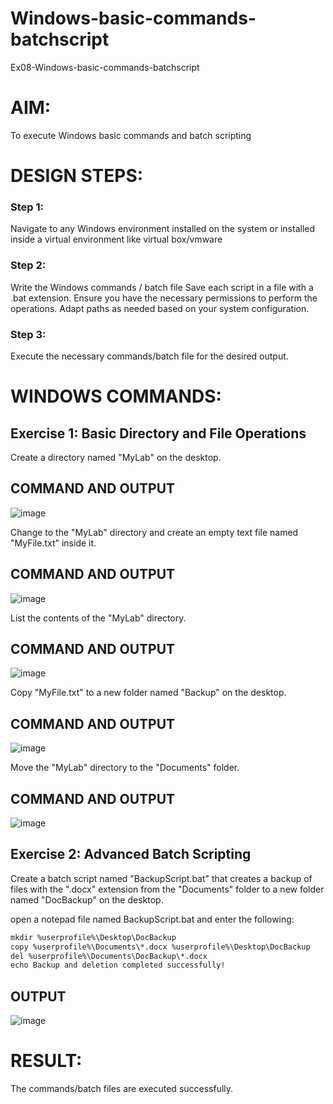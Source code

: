 # Windows-basic-commands-batchscript
Ex08-Windows-basic-commands-batchscript

# AIM:
To execute Windows basic commands and batch scripting

# DESIGN STEPS:

### Step 1:

Navigate to any Windows environment installed on the system or installed inside a virtual environment like virtual box/vmware 

### Step 2:

Write the Windows commands / batch file
Save each script in a file with a .bat extension.
Ensure you have the necessary permissions to perform the operations.
Adapt paths as needed based on your system configuration.
### Step 3:

Execute the necessary commands/batch file for the desired output. 




# WINDOWS COMMANDS:
## Exercise 1: Basic Directory and File Operations
Create a directory named "MyLab" on the desktop.


## COMMAND AND OUTPUT

![image](https://github.com/user-attachments/assets/0137c8da-104a-4592-9d21-94a3068eb069)

Change to the "MyLab" directory and create an empty text file named "MyFile.txt" inside it.


## COMMAND AND OUTPUT

![image](https://github.com/user-attachments/assets/1b74cad8-d3c5-4727-9be9-3639e1714d60)


List the contents of the "MyLab" directory.


## COMMAND AND OUTPUT

![image](https://github.com/user-attachments/assets/29497d6e-478f-4d85-ab7b-fce449cdeea6)


Copy "MyFile.txt" to a new folder named "Backup" on the desktop.

## COMMAND AND OUTPUT

![image](https://github.com/user-attachments/assets/39586b4e-72d4-4bea-9fdf-c068791f53a1)


Move the "MyLab" directory to the "Documents" folder.


## COMMAND AND OUTPUT

![image](https://github.com/user-attachments/assets/3791b3f7-9eb3-42e2-b2dd-b688197ab4ac)


## Exercise 2: Advanced Batch Scripting
Create a batch script named "BackupScript.bat" that creates a backup of files with the ".docx" extension from the "Documents" folder to a new folder named "DocBackup" on the desktop.

open a notepad file named BackupScript.bat and enter the following:

```txt
mkdir %userprofile%\Desktop\DocBackup
copy %userprofile%\Documents\*.docx %userprofile%\Desktop\DocBackup
del %userprofile%\Documents\DocBackup\*.docx
echo Backup and deletion completed successfully!
```




## OUTPUT

![image](https://github.com/user-attachments/assets/17a3725f-dea2-42b2-9209-2d022265e10c)



# RESULT:
The commands/batch files are executed successfully.

